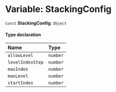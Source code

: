 # Variable: StackingConfig

`Const` **StackingConfig**: `Object`

#### Type declaration

| Name | Type |
| :------ | :------ |
| `allowLevel` | `number` |
| `levelIndexStep` | `number` |
| `maxIndex` | `number` |
| `maxLevel` | `number` |
| `startIndex` | `number` |
